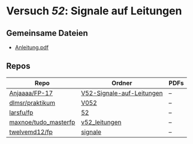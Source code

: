 # Versuch *52*: Signale auf Leitungen

## Gemeinsame Dateien
- [Anleitung.pdf](https://docs.google.com/viewer?url=https://raw.githubusercontent.com/Anjaaaa/FP-17/master/V52-Signale-auf-Leitungen/Anleitung.pdf)

## Repos

|                        Repo                        |                                               Ordner                                               |PDFs|
|----------------------------------------------------|----------------------------------------------------------------------------------------------------|----|
|[Anjaaaa/FP-17](../repo/Anjaaaa/FP-17)              |[V52-Signale-auf-Leitungen](https://github.com/anjabeck/FP-17/tree/master/V52-Signale-auf-Leitungen)|–   |
|[dlmsr/praktikum](../repo/dlmsr/praktikum)          |[V052](https://github.com/dlmsr/praktikum/tree/master/V052)                                         |–   |
|[larsfu/fp](../repo/larsfu/fp)                      |[52](https://github.com/larsfu/fp/tree/master/52)                                                   |–   |
|[maxnoe/tudo_masterfp](../repo/maxnoe/tudo_masterfp)|[v52_leitungen](https://github.com/maxnoe/tudo_masterfp/tree/master/v52_leitungen)                  |–   |
|[twelvemd12/fp](../repo/twelvemd12/fp)              |[signale](https://github.com/THEMayo12/fp/tree/master/versuche/signale)                             |–   |
